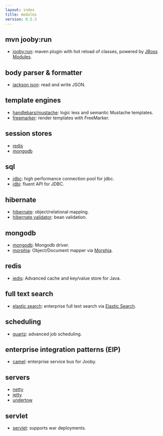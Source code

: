 ```yaml
---
layout: index
title: modules
version: 0.5.3
---
```


## mvn jooby:run
* [jooby:run](/doc/maven-plugin): maven plugin with hot reload of classes, powered by [JBoss Modules](https://github.com/jboss-modules/jboss-modules).

## body parser & formatter
* [jackson json](/doc/jackson): read and write JSON.

## template engines
* [handlebars/mustache](/doc/hbs): logic less and semantic Mustache templates.
* [freemarker](/doc/ftl): render templates with FreeMarker.

## session stores
* [redis](/doc/jedis/#redis-session-store)
* [mongodb](/doc/mongodb/#mongodb-session-store)

## sql
* [jdbc](/doc/jdbc): high performance connection pool for jdbc.
* [jdbi](/doc/jdbi): fluent API for JDBC.

## hibernate
* [hibernate](/doc/hbm): object/relational mapping.
* [hibernate validator](/doc/hbv): bean validation.

## mongodb
* [mongodb](/doc/mongodb): Mongodb driver.
* [morphia](/doc/morphia): Object/Document mapper via [Morphia](https://github.com/mongodb/morphia).

## redis
* [jedis](/doc/jedis): Advanced cache and key/value store for Java.

## full text search
* [elastic search](/doc/elasticsearch): enterprise full text search via [Elastic Search](https://github.com/elastic/elasticsearch).

## scheduling
* [quartz](/doc/quartz): advanced job scheduling.

## enterprise integration patterns (EIP)
* [camel](/doc/camel): enterprise service bus for Jooby.

## servers
* [netty](/doc/netty)
* [jetty](/doc/jetty)
* [undertow](/doc/undertow)

## servlet
* [servlet](/doc/servlet): supports war deployments.
